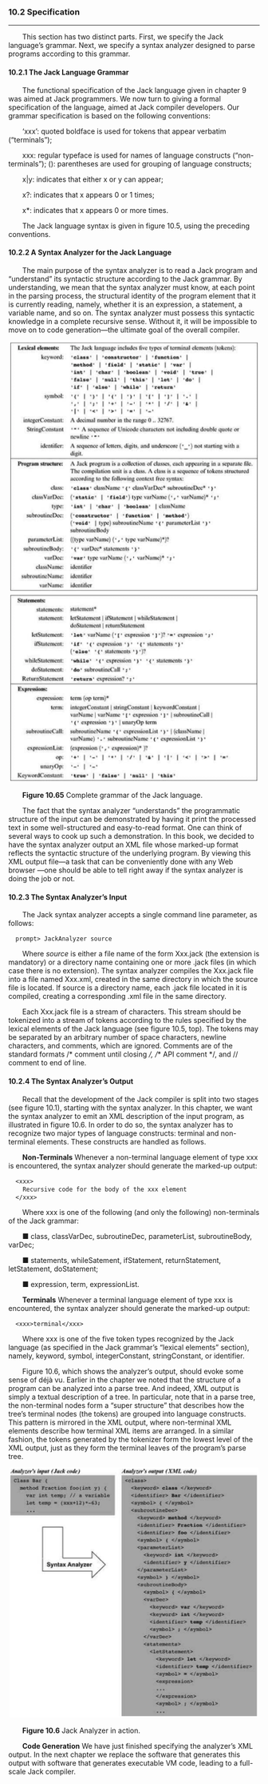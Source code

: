 ### 10.2 Specification
---


&emsp;&emsp;This section has two distinct parts. First, we specify the Jack language’s grammar. Next, we specify a syntax analyzer designed to parse programs according to this grammar.



#### 10.2.1 The Jack Language Grammar

&emsp;&emsp;The functional specification of the Jack language given in chapter 9 was aimed at Jack programmers. We now turn to giving a formal specification of the language, aimed at Jack compiler developers. Our grammar specification is based on the following conventions:

&emsp;&emsp;‘xxx’: quoted boldface is used for tokens that appear verbatim (“terminals”);

&emsp;&emsp;xxx: regular typeface is used for names of language constructs (“non-terminals”); (): parentheses are used for grouping of language constructs;

&emsp;&emsp;x|y: indicates that either x or y can appear;

&emsp;&emsp;x?: indicates that x appears 0 or 1 times;

&emsp;&emsp;x*: indicates that x appears 0 or more times.

&emsp;&emsp;The Jack language syntax is given in figure 10.5, using the preceding conventions.



#### 10.2.2 A Syntax Analyzer for the Jack Language

&emsp;&emsp;The main purpose of the syntax analyzer is to read a Jack program and “understand” its syntactic structure according to the Jack grammar. By understanding, we mean that the syntax analyzer must know, at each point in the parsing process, the structural identity of the program element that it is currently reading, namely, whether it is an expression, a statement, a variable name, and so on. The syntax analyzer must possess this syntactic knowledge in a complete recursive sense. Without it, it will be impossible to move on to code generation—the ultimate goal of the overall compiler.

<div align="center"><img width="500" src="../figure/10/10.5.png"/></div>

<div align="center"><img width="500" src="../figure/10/10.5a.png"/></div>

&emsp;&emsp;**Figure 10.65** Complete grammar of the Jack language.

&emsp;&emsp;The fact that the syntax analyzer “understands” the programmatic structure of the input can be demonstrated by having it print the processed text in some well-structured and easy-to-read format. One can think of several ways to cook up such a demonstration. In this book, we decided to have the syntax analyzer output an XML file whose marked-up format reflects the syntactic structure of the underlying program. By viewing this XML output file—a task that can be conveniently done with any Web browser —one should be able to tell right away if the syntax analyzer is doing the job or not.



#### 10.2.3 The Syntax Analyzer’s Input

&emsp;&emsp;The Jack syntax analyzer accepts a single command line parameter, as follows:

```
  prompt> JackAnalyzer source
```

&emsp;&emsp;Where <em>source</em> is either a file name of the form Xxx.jack (the extension is mandatory) or a directory name containing one or more .jack files (in which case there is no extension). The syntax analyzer compiles the Xxx.jack file into a file named Xxx.xml, created in the same directory in which the source file is located. If source is a directory name, each .jack file located in it is compiled, creating a corresponding .xml file in the same directory.

&emsp;&emsp;Each Xxx.jack file is a stream of characters. This stream should be tokenized into a stream of tokens according to the rules specified by the lexical elements of the Jack language (see figure 10.5, top). The tokens may be separated by an arbitrary number of space characters, newline characters, and comments, which are ignored. Comments are of the standard formats /* comment until closing */, /** API comment */, and // comment to end of line.



#### 10.2.4 The Syntax Analyzer’s Output

&emsp;&emsp;Recall that the development of the Jack compiler is split into two stages (see figure 10.1), starting with the syntax analyzer. In this chapter, we want the syntax analyzer to emit an XML description of the input program, as illustrated in figure 10.6. In order to do so, the syntax analyzer has to recognize two major types of language constructs: terminal and non-terminal elements. These constructs are handled as follows.

&emsp;&emsp;**Non-Terminals** Whenever a non-terminal language element of type xxx is encountered, the syntax analyzer should generate the marked-up output:

```
  <xxx>
    Recursive code for the body of the xxx element
  </xxx>
```

&emsp;&emsp;Where xxx is one of the following (and only the following) non-terminals of the Jack grammar:

  &emsp;&emsp;■ class, classVarDec, subroutineDec, parameterList, subroutineBody, varDec;

  &emsp;&emsp;■ statements, whileSatement, ifStatement, returnStatement, letStatement, doStatement;

  &emsp;&emsp;■ expression, term, expressionList.

&emsp;&emsp;**Terminals** Whenever a terminal language element of type xxx is encountered, the syntax analyzer should generate the marked-up output:

```
  <xxx>terminal</xxx>
```

&emsp;&emsp;Where xxx is one of the five token types recognized by the Jack language (as specified in the Jack grammar’s “lexical elements” section), namely, keyword, symbol, integerConstant, stringConstant, or identifier.

&emsp;&emsp;Figure 10.6, which shows the analyzer’s output, should evoke some sense of déjà vu. Earlier in the chapter we noted that the structure of a program can be analyzed into a parse tree. And indeed, XML output is simply a textual description of a tree. In particular, note that in a parse tree, the non-terminal nodes form a “super structure” that describes how the tree’s terminal nodes (the tokens) are grouped into language constructs. This pattern is mirrored in the XML output, where non-terminal XML elements describe how terminal XML items are arranged. In a similar fashion, the tokens generated by the tokenizer form the lowest level of the XML output, just as they form the terminal leaves of the program’s parse tree.

<div align="center"><img width="500" src="../figure/10/10.6.png"/></div>

&emsp;&emsp;**Figure 10.6** Jack Analyzer in action.

&emsp;&emsp;**Code Generation** We have just finished specifying the analyzer’s XML output. In the next chapter we replace the software that generates this output with software that generates executable VM code, leading to a full-scale Jack compiler.
